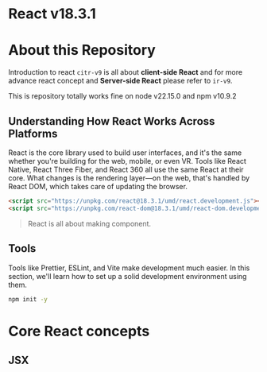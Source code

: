 # React v18.3.1

# About this Repository

Introduction to react `citr-v9` is all about **client-side React** and for more advance react concept and **Server-side React** please refer to `ir-v9`.

This is repository totally works fine on node v22.15.0 and npm v10.9.2

## Understanding How React Works Across Platforms

React is the core library used to build user interfaces, and it's the same whether you're building for the web, mobile, or even VR. Tools like React Native, React Three Fiber, and React 360 all use the same React at their core. What changes is the rendering layer—on the web, that's handled by React DOM, which takes care of updating the browser.

```html
<script src="https://unpkg.com/react@18.3.1/umd/react.development.js"></script>
<script src="https://unpkg.com/react-dom@18.3.1/umd/react-dom.development.js"></script>
```

> React is all about making component.

## Tools

Tools like Prettier, ESLint, and Vite make development much easier. In this section, we'll learn how to set up a solid development environment using them.

```cmd
npm init -y
```

# Core React concepts

## JSX
